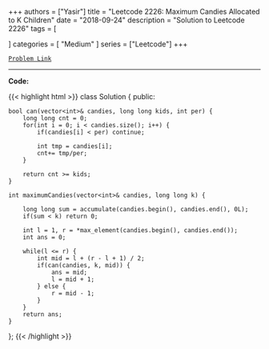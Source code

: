 
+++
authors = ["Yasir"]
title = "Leetcode 2226: Maximum Candies Allocated to K Children"
date = "2018-09-24"
description = "Solution to Leetcode 2226"
tags = [
    
]
categories = [
    "Medium"
]
series = ["Leetcode"]
+++



[`Problem Link`](https://leetcode.com/problems/maximum-candies-allocated-to-k-children/description/)

---

**Code:**

{{< highlight html >}}
class Solution {
public:
    
    bool can(vector<int>& candies, long long kids, int per) {
        long long cnt = 0;
        for(int i = 0; i < candies.size(); i++) {
            if(candies[i] < per) continue;
            
            int tmp = candies[i];
            cnt+= tmp/per;
        }
        
        return cnt >= kids;
    }
    
    int maximumCandies(vector<int>& candies, long long k) {
        
        long long sum = accumulate(candies.begin(), candies.end(), 0L);
        if(sum < k) return 0;
        
        int l = 1, r = *max_element(candies.begin(), candies.end());
        int ans = 0;
        
        while(l <= r) {
            int mid = l + (r - l + 1) / 2;
            if(can(candies, k, mid)) {
                ans = mid;
                l = mid + 1;
            } else {
                r = mid - 1;
            }
        }
        return ans;
    }
};
{{< /highlight >}}

